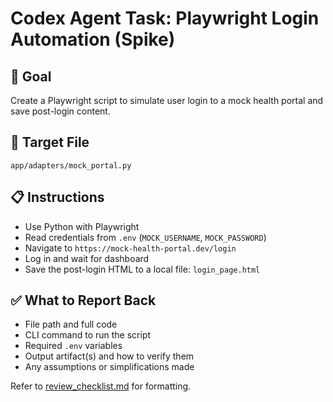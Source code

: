 # Codex Agent Task: Playwright Login Automation (Spike)

## 🎯 Goal
Create a Playwright script to simulate user login to a mock health portal and save post-login content.

## 📂 Target File
`app/adapters/mock_portal.py`

## 📋 Instructions
- Use Python with Playwright
- Read credentials from `.env` (`MOCK_USERNAME`, `MOCK_PASSWORD`)
- Navigate to `https://mock-health-portal.dev/login`
- Log in and wait for dashboard
- Save the post-login HTML to a local file: `login_page.html`

## ✅ What to Report Back
- File path and full code
- CLI command to run the script
- Required `.env` variables
- Output artifact(s) and how to verify them
- Any assumptions or simplifications made

Refer to [review_checklist.md](review_checklist.md) for formatting.